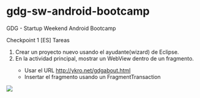 gdg-sw-android-bootcamp
=======================

GDG - Startup Weekend Android Bootcamp

Checkpoint 1
[ES]
Tareas
<ol>
<li> Crear un proyecto nuevo usando el ayudante(wizard) de Eclipse. </li>
<li> En la actividad principal, mostrar un WebView dentro de un fragmento. </li>
  <ul>
    <li>Usar el URL <a href="http://ykro.net/gdgabout.html">http://ykro.net/gdgabout.html</a></li> 
	<li>Insertar el fragmento usando un FragmentTransaction</li>
  <ul>
</ol>

<img src="https://dl.dropboxusercontent.com/u/8418860/android/workshop/checkpoint1.png"/>

